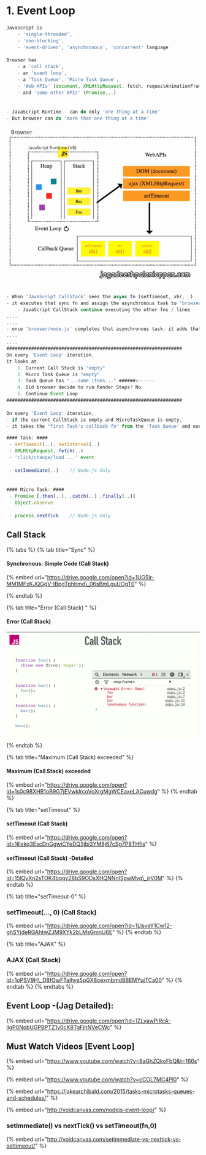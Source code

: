 # 1. Event Loop

```javascript
JavaScript is 
    - 'single-threaded', 
    - 'non-blocking', 
    - 'event-driven', 'asynchronous', 'concurrent' language

Browser has 
    - a 'call stack', 
    - an 'event loop', 
    - a 'Task Queue', 'Micro Task Queue',
    - 'Web APIs' (document, XMLHttpRequest, fetch, requestAnimationFrame,..)
    - and 'some other APIs' (Promise,..)


- JavaScript Runtime - can do only 'one thing at a time'
- But browser can do 'more than one thing at a time'

```

![](../../../.gitbook/assets/browser.gif)

```javascript
- When 'JavaScript CallStack' sees the async fn (setTimeout, xhr,..)
- it executes that sync fn and assign the asynchronous task to 'browser/node.js' and does NOT wait for the completion
    - JavaScript CallStack continue executing the other fns / lines
....
....    
- once 'browser/node.js' completes that asynchronous task, it adds that 'callback' into the 'Task Queue'
....
.... 
################################################################
On every 'Event Loop' iteration, 
it looks at
    1. Current Call Stack is "empty"
    2. Micro Task Queue is "empty"
    3. Task Queue has "...some items..." ######<------
    4. Did browser decide to run Render Steps? No
    5. Continue Event Loop 
################################################################

On every 'Event Loop' iteration, 
- if the current CallStack is empty and MicroTaskQueue is empty,
- it takes the "first Task's callback fn" from the 'Task Queue' and executes in the current CallStack

```

```javascript
#### Task: ####
 - setTimeout(..), setInterval(..)
 - XMLHttpRequest, fetch(..)
 - 'click/change/load ...' event
 
 - setImmediate(..)    // Node.js Only
 

#### Micro Task: ####
 - Promise [.then(..), .catch(..) .finally(..)]
 - Object.observe
 
 - process.nextTick    // Node.js Only
```



## Call Stack

{% tabs %}
{% tab title="Sync" %}
#### Synchronous: Simple Code \(Call Stack\)

{% embed url="https://drive.google.com/open?id=1UG5Ir-MM1MFxKJQGgV-IBpgTphbmd\_06sBmLguUOgT0" %}

 
{% endtab %}

{% tab title="Error \(Call Stack\) " %}
#### Error \(Call Stack\)

![](../../../.gitbook/assets/js-callstack-err.png)
{% endtab %}

{% tab title="Maximum \(Call Stack\) exceeded" %}
#### Maximum \(Call Stack\) exceeded

{% embed url="https://drive.google.com/open?id=1s0c98XHB1oB9G7jEVwkIrcoVoXrgMgWCEaxeLACuwdg" %}
{% endtab %}

{% tab title="setTimeout" %}
#### setTimeout \(Call Stack\) 

{% embed url="https://drive.google.com/open?id=1jllxkq3EscDnGgwiCYeDQ3jbi3YM8j67cSg7P8THfis" %}

#### 

#### setTimeout \(Call Stack\)  -Detailed

{% embed url="https://drive.google.com/open?id=15lQyXn2sTOK4bqgy28bS9ODsXHQNNnISpwMvq\_jrV0M" %}
{% endtab %}

{% tab title="setTimeout-0" %}
### setTimeout\(..., 0\) \(Call Stack\) 

{% embed url="https://drive.google.com/open?id=1LlsveY1Cw12-ghSYjdeRGAhtwZJM9XYk2bLMsGmnU6E" %}
{% endtab %}

{% tab title="AJAX" %}
### AJAX \(Call Stack\) 

{% embed url="https://drive.google.com/open?id=1oPSV9H\_D8fOwFTajhys5pGX8oexmbmd8BEMYujTCa00" %}
{% endtab %}
{% endtabs %}



## Event Loop -\(Jag Detailed\):

{% embed url="https://drive.google.com/open?id=1ZLyawPiRcA-llgP0NobUGPBPTZ1y0cK8TgFjhNVeCWc" %}



### 





## Must Watch Videos \[Event Loop\]

{% embed url="https://www.youtube.com/watch?v=8aGhZQkoFbQ&t=166s" %}

{% embed url="https://www.youtube.com/watch?v=cCOL7MC4Pl0" %}

{% embed url="https://jakearchibald.com/2015/tasks-microtasks-queues-and-schedules/" %}

{% embed url="http://voidcanvas.com/nodejs-event-loop/" %}

### setImmediate\(\) vs nextTick\(\) vs setTimeout\(fn,0\)

{% embed url="http://voidcanvas.com/setimmediate-vs-nexttick-vs-settimeout/" %}



